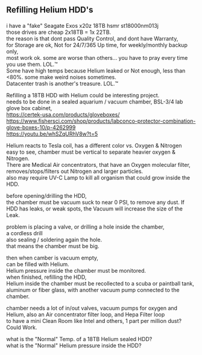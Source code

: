 ## Refilling Helium HDD's </p>

i have a "fake" Seagate Exos x20z 18TB hsmr st18000nm013j  </br>
those drives are cheap 2x18TB = 1x 22TB. </br>
the reason is that dont pass Quality Control, and dont have Warranty, </br>
for Storage are ok, Not for 24/7/365 Up time, for weekly/monthly backup only, </br>
most work ok. some are worse than others... you have to pray every time you use them. LOL.™ </br>
Some have high temps because Helium leaked or Not enough, less than <80%. some make weird noises sometimes. </br>
Datacenter trash is another's treasure. LOL.™ </p>

Refilling a 18TB HDD with Helium could be interesting project. </br>
needs to be done in a sealed aquarium / vacuum chamber, BSL-3/4 lab glove box cabinet, </br>
https://certek-usa.com/products/gloveboxes/ </br>
https://www.fishersci.com/shop/products/labconco-protector-combination-glove-boxes-10/p-4262999 </br>
https://youtu.be/whSZqURhV8w?t=5 </p>

Helium reacts to Tesla coil, has a different color vs. Oxygen & Nitrogen </br> 
easy to see, chamber must be vertical to separate heavier oxygen & Nitrogen. </br>
There are Medical Air concentrators, that have an Oxygen molecular filter, </br>
removes/stops/filters out Nitrogen and larger particles. </br>
also may require UV-C Lamp to kill all organism that could grow inside the HDD. </p>

before opening/drilling the HDD, </br>
the chamber must be vacuum suck to near 0 PSI, to remove any dust.
If HDD has leaks, or weak spots, the Vacuum will increase the size of the Leak.</p>

problem is placing a valve, or drilling a hole inside the chamber, </br>
a cordless drill </br>
also sealing / soldering again the hole.  </br>
that means the chamber must be big.</p>

then when camber is vacuum empty,  </br>
can be filled with Helium.  </br>
Helium pressure inside the chamber must be monitored. </br>
when finished, refilling the HDD, </br>
Helium inside the chamber must be recollected to a scuba or paintball tank, aluminum or fiber glass,
with another vacuum pump connected to the chamber. </p>

chamber needs a lot of in/out valves, vacuum pumps for oxygen and Helium,
also an Air concentrator filter loop, and Hepa Filter loop </br>
to have a mini Clean Room like Intel and others, 1 part per million dust? </br>
Could Work. </p>

what is the "Normal" Temp. of a 18TB Helium sealed HDD? </br>
what is the "Normal" Helium pressure inside the HDD? </p>
